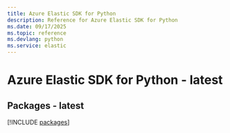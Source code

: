 ```yaml
---
title: Azure Elastic SDK for Python
description: Reference for Azure Elastic SDK for Python
ms.date: 09/17/2025
ms.topic: reference
ms.devlang: python
ms.service: elastic
---
```

# Azure Elastic SDK for Python - latest
## Packages - latest
[!INCLUDE [packages](elastic-index.md)]